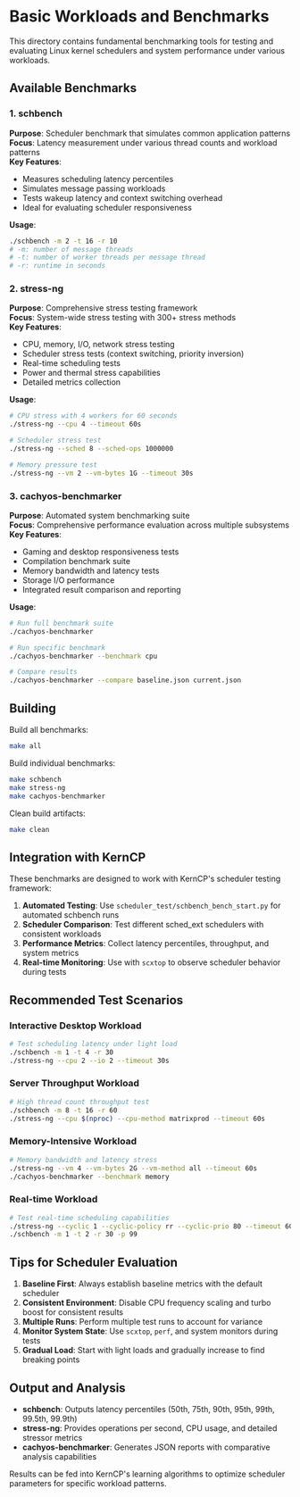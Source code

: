 # Basic Workloads and Benchmarks

This directory contains fundamental benchmarking tools for testing and evaluating Linux kernel schedulers and system performance under various workloads.

## Available Benchmarks

### 1. schbench
**Purpose**: Scheduler benchmark that simulates common application patterns  
**Focus**: Latency measurement under various thread counts and workload patterns  
**Key Features**:
- Measures scheduling latency percentiles
- Simulates message passing workloads
- Tests wakeup latency and context switching overhead
- Ideal for evaluating scheduler responsiveness

**Usage**:
```bash
./schbench -m 2 -t 16 -r 10
# -m: number of message threads
# -t: number of worker threads per message thread
# -r: runtime in seconds
```

### 2. stress-ng
**Purpose**: Comprehensive stress testing framework  
**Focus**: System-wide stress testing with 300+ stress methods  
**Key Features**:
- CPU, memory, I/O, network stress testing
- Scheduler stress tests (context switching, priority inversion)
- Real-time scheduling tests
- Power and thermal stress capabilities
- Detailed metrics collection

**Usage**:
```bash
# CPU stress with 4 workers for 60 seconds
./stress-ng --cpu 4 --timeout 60s

# Scheduler stress test
./stress-ng --sched 8 --sched-ops 1000000

# Memory pressure test
./stress-ng --vm 2 --vm-bytes 1G --timeout 30s
```

### 3. cachyos-benchmarker
**Purpose**: Automated system benchmarking suite  
**Focus**: Comprehensive performance evaluation across multiple subsystems  
**Key Features**:
- Gaming and desktop responsiveness tests
- Compilation benchmark suite
- Memory bandwidth and latency tests
- Storage I/O performance
- Integrated result comparison and reporting

**Usage**:
```bash
# Run full benchmark suite
./cachyos-benchmarker

# Run specific benchmark
./cachyos-benchmarker --benchmark cpu

# Compare results
./cachyos-benchmarker --compare baseline.json current.json
```

## Building

Build all benchmarks:
```bash
make all
```

Build individual benchmarks:
```bash
make schbench
make stress-ng
make cachyos-benchmarker
```

Clean build artifacts:
```bash
make clean
```

## Integration with KernCP

These benchmarks are designed to work with KernCP's scheduler testing framework:

1. **Automated Testing**: Use `scheduler_test/schbench_bench_start.py` for automated schbench runs
2. **Scheduler Comparison**: Test different sched_ext schedulers with consistent workloads
3. **Performance Metrics**: Collect latency percentiles, throughput, and system metrics
4. **Real-time Monitoring**: Use with `scxtop` to observe scheduler behavior during tests

## Recommended Test Scenarios

### Interactive Desktop Workload
```bash
# Test scheduling latency under light load
./schbench -m 1 -t 4 -r 30
./stress-ng --cpu 2 --io 2 --timeout 30s
```

### Server Throughput Workload
```bash
# High thread count throughput test
./schbench -m 8 -t 16 -r 60
./stress-ng --cpu $(nproc) --cpu-method matrixprod --timeout 60s
```

### Memory-Intensive Workload
```bash
# Memory bandwidth and latency stress
./stress-ng --vm 4 --vm-bytes 2G --vm-method all --timeout 60s
./cachyos-benchmarker --benchmark memory
```

### Real-time Workload
```bash
# Test real-time scheduling capabilities
./stress-ng --cyclic 1 --cyclic-policy rr --cyclic-prio 80 --timeout 60s
./schbench -m 1 -t 2 -r 30 -p 99
```

## Tips for Scheduler Evaluation

1. **Baseline First**: Always establish baseline metrics with the default scheduler
2. **Consistent Environment**: Disable CPU frequency scaling and turbo boost for consistent results
3. **Multiple Runs**: Perform multiple test runs to account for variance
4. **Monitor System State**: Use `scxtop`, `perf`, and system monitors during tests
5. **Gradual Load**: Start with light loads and gradually increase to find breaking points

## Output and Analysis

- **schbench**: Outputs latency percentiles (50th, 75th, 90th, 95th, 99th, 99.5th, 99.9th)
- **stress-ng**: Provides operations per second, CPU usage, and detailed stressor metrics
- **cachyos-benchmarker**: Generates JSON reports with comparative analysis capabilities

Results can be fed into KernCP's learning algorithms to optimize scheduler parameters for specific workload patterns.